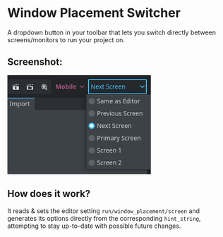 # Window Placement Switcher
A dropdown button in your toolbar that lets you switch directly between screens/monitors to run your project on.

## Screenshot:
![screenshot of the dropdown](https://raw.githubusercontent.com/squirrel-bat/window-placement-switcher/main/screenshot/screenshot.png)

## How does it work?
It reads & sets the editor setting `run/window_placement/screen` and generates its options directly from the corresponding `hint_string`, attempting to stay up-to-date with possible future changes.

